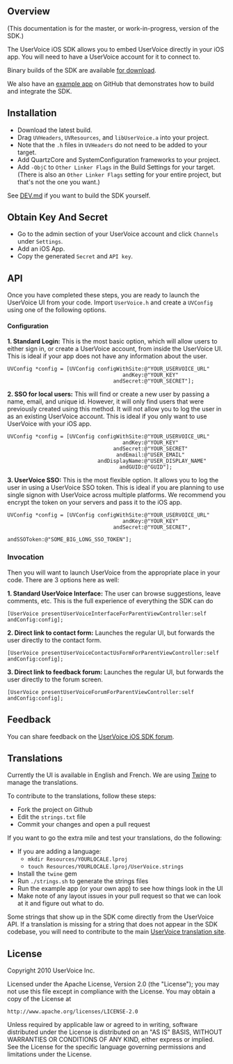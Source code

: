 Overview
--------

(This documentation is for the master, or work-in-progress, version of the SDK.)

The UserVoice iOS SDK allows you to embed UserVoice directly in your iOS app.
You will need to have a UserVoice account for it to connect to.

Binary builds of the SDK are available [for download](https://github.com/uservoice/uservoice-iphone-sdk/downloads).

We also have an [example app](https://github.com/uservoice/uservoice-iphone-example) on GitHub that demonstrates how to build and integrate the SDK.

Installation
------------

* Download the latest build.
* Drag `UVHeaders`, `UVResources`, and `libUserVoice.a` into your project.
* Note that the `.h` files in  `UVHeaders` do not need to be added to your target.
* Add QuartzCore and SystemConfiguration frameworks to your project.
* Add `-ObjC` to `Other Linker Flags` in the Build Settings for your target. (There is also an `Other Linker Flags` setting for your entire project, but that's not the one you want.)

See [DEV.md](https://github.com/uservoice/uservoice-iphone-sdk/blob/master/DEV.md) if you want to build the SDK yourself.

Obtain Key And Secret
---------------------

* Go to the admin section of your UserVoice account and click `Channels` under `Settings`.
* Add an iOS App.
* Copy the generated `Secret` and `API key`.

API
---

Once you have completed these steps, you are ready to launch the UserVoice UI
from your code. Import `UserVoice.h` and create a `UVConfig` using one of the
following options.

#### Configuration

**1. Standard Login:** This is the most basic option, which will allow users to
either sign in, or create a UserVoice account, from inside the UserVoice UI.
This is ideal if your app does not have any information about the user.

    UVConfig *config = [UVConfig configWithSite:@"YOUR_USERVOICE_URL"
                                         andKey:@"YOUR_KEY"
                                      andSecret:@"YOUR_SECRET"];

**2. SSO for local users:** This will find or create a new user by passing a
name, email, and unique id. However, it will only find users that were
previously created using this method. It will not allow you to log the user in
as an existing UserVoice account. This is ideal if you only want to use
UserVoice with your iOS app.

    UVConfig *config = [UVConfig configWithSite:@"YOUR_USERVOICE_URL"
                                         andKey:@"YOUR_KEY"
                                      andSecret:@"YOUR_SECRET"
                                       andEmail:@"USER_EMAIL"
                                 andDisplayName:@"USER_DISPLAY_NAME"
                                        andGUID:@"GUID"];

**3. UserVoice SSO:** This is the most flexible option. It allows you to log
the user in using a UserVoice SSO token. This is ideal if you are planning to
use single signon with UserVoice across multiple platforms. We recommend you
encrypt the token on your servers and pass it to the iOS app.

    UVConfig *config = [UVConfig configWithSite:@"YOUR_USERVOICE_URL"
                                         andKey:@"YOUR_KEY"
                                      andSecret:@"YOUR_SECRET",
                                    andSSOToken:@"SOME_BIG_LONG_SSO_TOKEN"];

### Invocation

Then you will want to launch UserVoice from the appropriate place in your code.
There are 3 options here as well:

**1. Standard UserVoice Interface:** The user can browse suggestions, leave
comments, etc. This is the full experience of everything the SDK can do
    
    [UserVoice presentUserVoiceInterfaceForParentViewController:self andConfig:config];

**2. Direct link to contact form:** Launches the regular UI, but forwards the user
directly to the contact form.

    [UserVoice presentUserVoiceContactUsFormForParentViewController:self andConfig:config];
    
**3. Direct link to feedback forum:** Launches the regular UI, but forwards the
user directly to the forum screen.

    [UserVoice presentUserVoiceForumForParentViewController:self andConfig:config];


Feedback
--------

You can share feedback on the [UserVoice iOS SDK forum](http://feedback.uservoice.com/forums/64519-iphone-sdk-feedback).


Translations
------------

Currently the UI is available in English and French. We are using
[Twine](https://github.com/mobiata/twine) to manage the translations.

To contribute to the translations, follow these steps:

* Fork the project on Github
* Edit the `strings.txt` file
* Commit your changes and open a pull request

If you want to go the extra mile and test your translations, do the following:

* If you are adding a language:
  * `mkdir Resources/YOURLOCALE.lproj`
  * `touch Resources/YOURLOCALE.lproj/UserVoice.strings`
* Install the `twine` gem
* Run `./strings.sh` to generate the strings files
* Run the example app (or your own app) to see how things look in the UI
* Make note of any layout issues in your pull request so that we can look at it
  and figure out what to do.

Some strings that show up in the SDK come directly from the UserVoice API. If a
translation is missing for a string that does not appear in the SDK codebase,
you will need to contribute to the main [UserVoice translation
site](http://translate.uservoice.com/).


License
-------

Copyright 2010 UserVoice Inc. 

Licensed under the Apache License, Version 2.0 (the "License");
you may not use this file except in compliance with the License.
You may obtain a copy of the License at

    http://www.apache.org/licenses/LICENSE-2.0

Unless required by applicable law or agreed to in writing, software
distributed under the License is distributed on an "AS IS" BASIS,
WITHOUT WARRANTIES OR CONDITIONS OF ANY KIND, either express or implied.
See the License for the specific language governing permissions and
limitations under the License.
